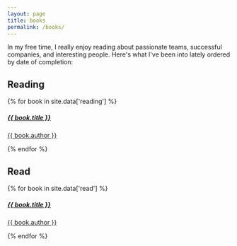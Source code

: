 ```yaml
---
layout: page
title: books
permalink: /books/
---
```


In my free time, I really enjoy reading about passionate teams, successful companies, and interesting people. Here's what I've been into lately ordered by date of completion:

## Reading

<div>
{% for book in site.data['reading'] %}
    <a href= "{{ book.link }}">
      <div>
        <h5>{{ book.title }}</h5>
          <p>{{ book.author }}</p>
        <!-- <small>{{ book.date_read }}</small> -->
      </div>
    </a>
{% endfor %}
</div>

## Read

<div>
{% for book in site.data['read'] %}
    <a href= "{{ book.link }}">
      <div>
        <h5>{{ book.title }}</h5>
          <p>{{ book.author }}</p>
        <!-- <small>{{ book.date_read }}</small> -->
      </div>
    </a>
{% endfor %}
</div>
